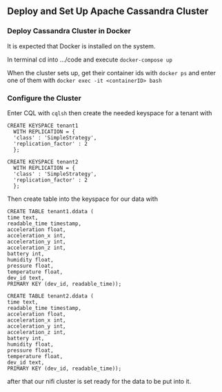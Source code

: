 ## Deploy and Set Up Apache Cassandra Cluster
### Deploy Cassandra Cluster in Docker
It is expected that Docker is installed on the system. 

In terminal cd into .../code and execute
`docker-compose up`

When the cluster sets up, get their container ids with 
`docker ps` and enter one of them with 
`docker exec -it <containerID> bash`

### Configure the Cluster
Enter CQL with `cqlsh` then create the needed keyspace for a tenant with
```
CREATE KEYSPACE tenant1
  WITH REPLICATION = {
  'class' : 'SimpleStrategy',
  'replication_factor' : 2
  };
```

```
CREATE KEYSPACE tenant2
  WITH REPLICATION = {
  'class' : 'SimpleStrategy',
  'replication_factor' : 2
  };
```

Then create table into the keyspace for our data with 
```
CREATE TABLE tenant1.ddata (
time text,
readable_time timestamp,
acceleration float,
acceleration_x int,
acceleration_y int,
acceleration_z int,
battery int,
humidity float,
pressure float,
temperature float,
dev_id text,
PRIMARY KEY (dev_id, readable_time));
```
```
CREATE TABLE tenant2.ddata (
time text,
readable_time timestamp,
acceleration float,
acceleration_x int,
acceleration_y int,
acceleration_z int,
battery int,
humidity float,
pressure float,
temperature float,
dev_id text,
PRIMARY KEY (dev_id, readable_time));
```
after that our nifi cluster is set ready for the data to be put into it.
